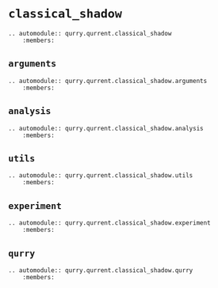 # `classical_shadow`

```{eval-rst}
.. automodule:: qurry.qurrent.classical_shadow
    :members:
```

## `arguments`

```{eval-rst}
.. automodule:: qurry.qurrent.classical_shadow.arguments
    :members:
```

## `analysis`

```{eval-rst}
.. automodule:: qurry.qurrent.classical_shadow.analysis
    :members:
```

## `utils`

```{eval-rst}
.. automodule:: qurry.qurrent.classical_shadow.utils
    :members:
```

## `experiment`

```{eval-rst}
.. automodule:: qurry.qurrent.classical_shadow.experiment
    :members:
```

## `qurry`

```{eval-rst}
.. automodule:: qurry.qurrent.classical_shadow.qurry
    :members:
```

